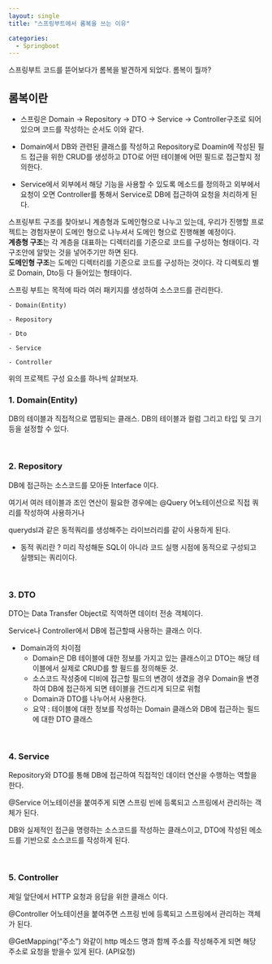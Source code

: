 ```yaml
---
layout: single
title: "스프링부트에서 롬복을 쓰는 이유"

categories:
  - Springboot
---
```


스프링부트 코드를 뜯어보다가 롬복을 발견하게 되었다. 
롬복이 뭘까? <br>

## 롬복이란

- 스프링은 Domain → Repository → DTO → Service → Controller구조로 되어 있으며 코드를 작성하는 순서도 이와 같다.

- Domain에서 DB와 관련된 클래스를 작성하고 Repository로 Doamin에 작성된 필드 접근을 위한 CRUD를 생성하고 DTO로 어떤 테이블에 어떤 필드로 접근할지 정의한다.

- Service에서 외부에서 해당 기능을 사용할 수 있도록 메소드를 정의하고 외부에서 요청이 오면 Controller를 통해서 Service로 DB에 접근하여 요청을 처리하게 된다.

스프링부트 구조를 찾아보니 계층형과 도메인형으로 나누고 있는데, 우리가 진행할 프로젝트는 경험자분이 도메인 형으로 나누셔서 도메인 형으로 진행해볼 예정이다. <br>
**계층형 구조**는 각 계층을 대표하는 디렉터리를 기준으로 코드를 구성하는 형태이다. 각 구조안에 알맞는 것을 넣어주기만 하면 된다. <br>
**도메인형 구조**는 도메인 디렉터리를 기준으로 코드를 구성하는 것이다. 각 디렉토리 별로 Domain, Dto등 다 들어있는 형태이다. <br>

스프링 부트는 목적에 따라 여러 패키지를 생성하여 소스코드를 관리한다.

```
- Domain(Entity)

- Repository

- Dto

- Service

- Controller
```

위의 프로젝트 구성 요소를 하나씩 살펴보자. <br>

### 1. Domain(Entity)

DB의 테이블과 직접적으로 맵핑되는 클래스. DB의 테이블과 컬럼 그리고 타입 및 크기등을 설정할 수 있다.

<br>

### 2. Repository

DB에 접근하는 소스코드를 모아둔 Interface 이다.

여기서 여러 테이블과 조인 연산이 필요한 경우에는 @Query 어노테이션으로 직접 쿼리를 작성하여 사용하거나

querydsl과 같은 동적쿼리를 생성해주는 라이브러리를 같이 사용하게 된다.

- 동적 쿼리란 ? 미리 작성해둔 SQL이 아니라 코드 실행 시점에 동적으로 구성되고 실행되는 쿼리이다.

<br>

### 3. DTO

DTO는 Data Transfer Object로 직역하면 데이터 전송 객체이다.

Service나 Controller에서 DB에 접근할때 사용하는 클래스 이다.

- Domain과의 차이점
  - Domain은 DB 테이블에 대한 정보를 가지고 있는 클래스이고 DTO는 해당 테이블에서 실제로 CRUD를 할 필드를 정의해둔 것.
  - 소스코드 작성중에 디비에 접근할 필드의 변경이 생겼을 경우 Domain을 변경하여 DB에 접근하게 되면 테이블을 건드리게 되므로 위험
  - Domain과 DTO를 나누어서 사용한다.
  - 요약 : 테이블에 대한 정보를 작성하는 Domain 클래스와 DB에 접근하는 필드에 대한 DTO 클래스

<br>

### 4. Service

Repository와 DTO를 통해 DB에 접근하여 직접적인 데이터 연산을 수행하는 역할을 한다.

@Service 어노테이션을 붙여주게 되면 스프링 빈에 등록되고 스프링에서 관리하는 객체가 된다.

DB와 실제적인 접근을 명령하는 소스코드를 작성하는 클래스이고, DTO에 작성된 메소드를 기반으로 소스코드를 작성하게 된다.

<br>

### 5. Controller

제일 앞단에서 HTTP 요청과 응답을 위한 클래스 이다.

@Controller 어노테이션을 붙여주면 스프링 빈에 등록되고 스프링에서 관리하는 객체가 된다.

@GetMapping(“주소”) 와같이 http 메소드 명과 함께 주소를 작성해주게 되면 해당 주소로 요청을 받을수 있게 된다. (API요청)

<br>
 
